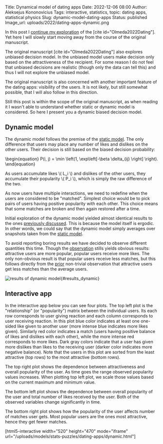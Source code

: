 Title: Dynamical model of dating apps
Date: 2022-12-06 08:00
Author: Aleksejus Kononovicius
Tags: interactive, statistics, topic: dating apps, statistical physics
Slug: dynamic-model-dating-apps
Status: published
Image_url: uploads/2022/dating-apps-dynamic.png

In this post I [continue my
exploration]({filename}/articles/2022/statistical-physics-dating-apps.md) of
the [cite id="Olmeda2022Dating"]. Yet here I will slowly start moving away
from the course of the original manuscript.

The original manuscript [cite id="Olmeda2022Dating"] also explores unbiased
decision model. In the unbiased model users make decision only based on the
attractiveness of the recipient. For some reason I do not feel that unbiased
decisions are realistic (though only the data can tell this) and thus I will
not explore the unbiased model.

The original manuscript is also concerned with another important feature of
the dating apps: visibility of the users. It is not
likely, but still somewhat possible, that I will also follow in this
direction.

Still this post is within the scope of the original manuscript, as when
reading it I wasn't able to understand whether static or dynamic model is
considered. So here I present you a dynamic biased decision model.
<!--more-->

## Dynamic model

The dynamic model follows the premise of the [static
model]({filename}/articles/2022/statistical-physics-dating-apps.md). The
only difference that users may place any number of likes and dislikes on the
other users. Their decision is still based on the biased decision
probability:

\begin{equation}
    P(i, j) = \min \left(1, \exp\left[-\beta \delta\_{ij} \right] \right).
\end{equation}

As users accumulate likes \\\( L\_i \\\) and dislikes of the other users,
they accumulate their popularity \\\( P\_i \\\), which is simply the
raw difference of the two.

As now users have multiple interactions, we need to redefine when the users
are considered to be "matched". Simplest choice would be to pick pairs of
users having positive popularity with each other. This choice means that
some matches are broken and then again restored after a time.

Initial exploration of the dynamic model yielded almost identical results to
the ones [previously
discussed]({filename}/articles/2022/statistical-physics-dating-apps.md).
This is because the model itself is ergodic. In other words, we could say
that the dynamic model simply averages over snapshots taken from the [static
model]({filename}/articles/2022/statistical-physics-dating-apps.md).

To avoid reporting boring results we have decided to observe different
quantities this time. Though the [observation](#results\_dynamic) stills
yields obvious results: attractive users are more popular, popular users
receive more likes. The only non-obvious result is that popular users
receive less matches, but this follows directly from the
[prior]({filename}/articles/2022/statistical-physics-dating-apps.md)
non-trivial observation that attractive users get less matches than the
average users.

![results of dynamic model]({static}/uploads/2022/dating-apps-dynamic.png
"Results of a simulation of the dynamic model showing the dependence
of the newly introduced observables."){#results\_dynamic}

## Interactive app

In the interactive app below you can see four plots. The top left plot is
the "relationship" (or "popularity") matrix between the individual users.
Its each row corresponds to user giving reaction and each column corresponds
to user receiving reaction. In this plot blue color indicates at least one
one-sided like given to another user (more intense blue indicates more likes
given). Similarly red color indicates a match (users having positive balance
of likes and dislikes with each other), while the more intense red
corresponds to more likes. Dark gray colors indicate that a user has given
more dislikes than likes to the receiving user (darker color indicates more
negative balance). Note that the users in this plot are sorted from the
least attractive (top rows) to the most attractive (bottom rows).

The top right plot shows the dependence between attractiveness and overall
popularity of the user. As time goes the range observed popularity values
increases. When plotting top left plot, we scale those values based on the
current maximum and minimum value.

The bottom left plot shows the dependence between overall popularity of the
user and total number of likes received by the user. Both of the observed
variables change significantly in time.

The bottom right plot shows how the popularity of the user affects number of
matches user gets. Most popular users are the ones most attractive, hence
they get fewer matches.

[html5-interactive width="520" height="470" mode="iframe"
url="/uploads/models/stats-puzzles/dating-apps/dynamic.html"]
